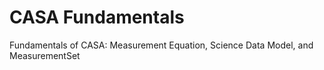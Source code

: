 

# CASA Fundamentals 

Fundamentals of CASA: Measurement Equation, Science Data Model, and MeasurementSet


